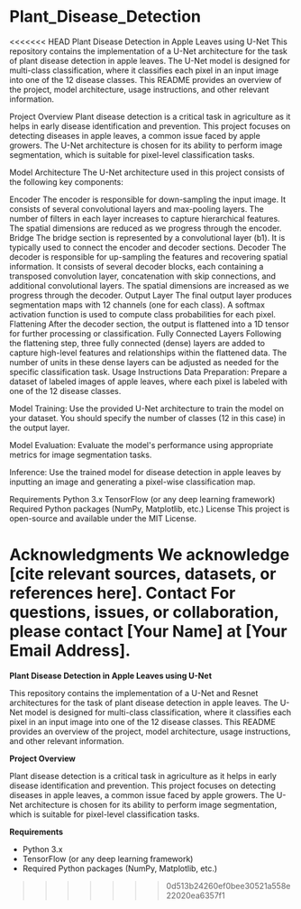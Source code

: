 # Plant_Disease_Detection
<<<<<<< HEAD
Plant Disease Detection in Apple Leaves using U-Net
This repository contains the implementation of a U-Net architecture for the task of plant disease detection in apple leaves. The U-Net model is designed for multi-class classification, where it classifies each pixel in an input image into one of the 12 disease classes. This README provides an overview of the project, model architecture, usage instructions, and other relevant information.

Project Overview
Plant disease detection is a critical task in agriculture as it helps in early disease identification and prevention. This project focuses on detecting diseases in apple leaves, a common issue faced by apple growers. The U-Net architecture is chosen for its ability to perform image segmentation, which is suitable for pixel-level classification tasks.

Model Architecture
The U-Net architecture used in this project consists of the following key components:

Encoder
The encoder is responsible for down-sampling the input image.
It consists of several convolutional layers and max-pooling layers.
The number of filters in each layer increases to capture hierarchical features.
The spatial dimensions are reduced as we progress through the encoder.
Bridge
The bridge section is represented by a convolutional layer (b1).
It is typically used to connect the encoder and decoder sections.
Decoder
The decoder is responsible for up-sampling the features and recovering spatial information.
It consists of several decoder blocks, each containing a transposed convolution layer, concatenation with skip connections, and additional convolutional layers.
The spatial dimensions are increased as we progress through the decoder.
Output Layer
The final output layer produces segmentation maps with 12 channels (one for each class).
A softmax activation function is used to compute class probabilities for each pixel.
Flattening
After the decoder section, the output is flattened into a 1D tensor for further processing or classification.
Fully Connected Layers
Following the flattening step, three fully connected (dense) layers are added to capture high-level features and relationships within the flattened data.
The number of units in these dense layers can be adjusted as needed for the specific classification task.
Usage Instructions
Data Preparation: Prepare a dataset of labeled images of apple leaves, where each pixel is labeled with one of the 12 disease classes.

Model Training: Use the provided U-Net architecture to train the model on your dataset. You should specify the number of classes (12 in this case) in the output layer.

Model Evaluation: Evaluate the model's performance using appropriate metrics for image segmentation tasks.

Inference: Use the trained model for disease detection in apple leaves by inputting an image and generating a pixel-wise classification map.

Requirements
Python 3.x
TensorFlow (or any deep learning framework)
Required Python packages (NumPy, Matplotlib, etc.)
License
This project is open-source and available under the MIT License.

Acknowledgments
We acknowledge [cite relevant sources, datasets, or references here].
Contact
For questions, issues, or collaboration, please contact [Your Name] at [Your Email Address].
=======
**Plant Disease Detection in Apple Leaves using U-Net**

This repository contains the implementation of a U-Net and Resnet architectures for the task of plant disease detection in apple leaves. The U-Net model is designed for multi-class classification, where it classifies each pixel in an input image into one of the 12 disease classes. This README provides an overview of the project, model architecture, usage instructions, and other relevant information.

**Project Overview**

Plant disease detection is a critical task in agriculture as it helps in early disease identification and prevention. This project focuses on detecting diseases in apple leaves, a common issue faced by apple growers. The U-Net architecture is chosen for its ability to perform image segmentation, which is suitable for pixel-level classification tasks.

**Requirements**

- Python 3.x
- TensorFlow (or any deep learning framework)
- Required Python packages (NumPy, Matplotlib, etc.)



>>>>>>> 0d513b24260ef0bee30521a558e22020ea6357f1
